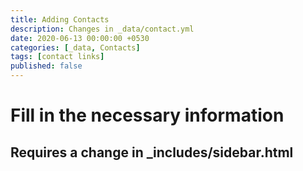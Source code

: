 ```yaml
---
title: Adding Contacts
description: Changes in _data/contact.yml
date: 2020-06-13 00:00:00 +0530
categories: [_data, Contacts]
tags: [contact links]
published: false
---
```


# Fill in the necessary information

## Requires a change in _includes/sidebar.html